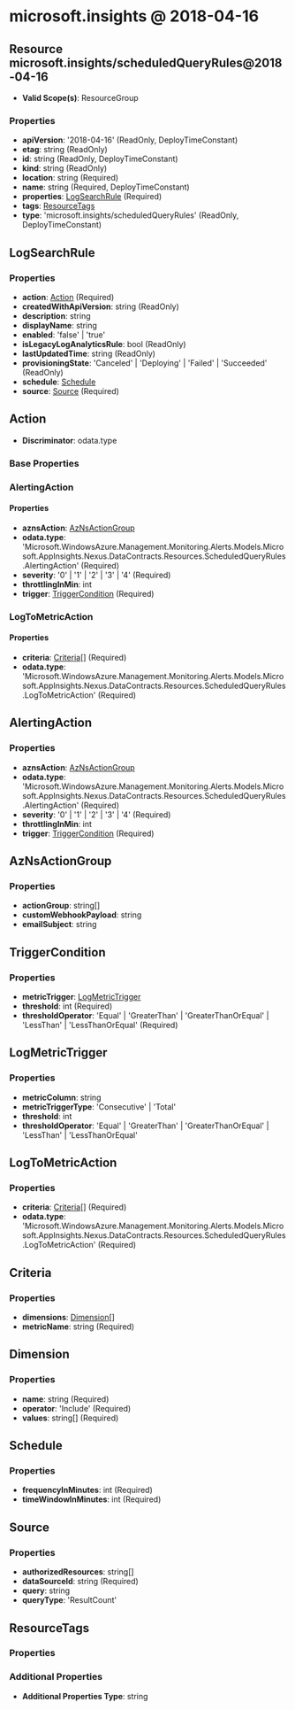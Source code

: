 # microsoft.insights @ 2018-04-16

## Resource microsoft.insights/scheduledQueryRules@2018-04-16
* **Valid Scope(s)**: ResourceGroup
### Properties
* **apiVersion**: '2018-04-16' (ReadOnly, DeployTimeConstant)
* **etag**: string (ReadOnly)
* **id**: string (ReadOnly, DeployTimeConstant)
* **kind**: string (ReadOnly)
* **location**: string (Required)
* **name**: string (Required, DeployTimeConstant)
* **properties**: [LogSearchRule](#logsearchrule) (Required)
* **tags**: [ResourceTags](#resourcetags)
* **type**: 'microsoft.insights/scheduledQueryRules' (ReadOnly, DeployTimeConstant)

## LogSearchRule
### Properties
* **action**: [Action](#action) (Required)
* **createdWithApiVersion**: string (ReadOnly)
* **description**: string
* **displayName**: string
* **enabled**: 'false' | 'true'
* **isLegacyLogAnalyticsRule**: bool (ReadOnly)
* **lastUpdatedTime**: string (ReadOnly)
* **provisioningState**: 'Canceled' | 'Deploying' | 'Failed' | 'Succeeded' (ReadOnly)
* **schedule**: [Schedule](#schedule)
* **source**: [Source](#source) (Required)

## Action
* **Discriminator**: odata.type

### Base Properties
### AlertingAction
#### Properties
* **aznsAction**: [AzNsActionGroup](#aznsactiongroup)
* **odata.type**: 'Microsoft.WindowsAzure.Management.Monitoring.Alerts.Models.Microsoft.AppInsights.Nexus.DataContracts.Resources.ScheduledQueryRules.AlertingAction' (Required)
* **severity**: '0' | '1' | '2' | '3' | '4' (Required)
* **throttlingInMin**: int
* **trigger**: [TriggerCondition](#triggercondition) (Required)

### LogToMetricAction
#### Properties
* **criteria**: [Criteria](#criteria)[] (Required)
* **odata.type**: 'Microsoft.WindowsAzure.Management.Monitoring.Alerts.Models.Microsoft.AppInsights.Nexus.DataContracts.Resources.ScheduledQueryRules.LogToMetricAction' (Required)


## AlertingAction
### Properties
* **aznsAction**: [AzNsActionGroup](#aznsactiongroup)
* **odata.type**: 'Microsoft.WindowsAzure.Management.Monitoring.Alerts.Models.Microsoft.AppInsights.Nexus.DataContracts.Resources.ScheduledQueryRules.AlertingAction' (Required)
* **severity**: '0' | '1' | '2' | '3' | '4' (Required)
* **throttlingInMin**: int
* **trigger**: [TriggerCondition](#triggercondition) (Required)

## AzNsActionGroup
### Properties
* **actionGroup**: string[]
* **customWebhookPayload**: string
* **emailSubject**: string

## TriggerCondition
### Properties
* **metricTrigger**: [LogMetricTrigger](#logmetrictrigger)
* **threshold**: int (Required)
* **thresholdOperator**: 'Equal' | 'GreaterThan' | 'GreaterThanOrEqual' | 'LessThan' | 'LessThanOrEqual' (Required)

## LogMetricTrigger
### Properties
* **metricColumn**: string
* **metricTriggerType**: 'Consecutive' | 'Total'
* **threshold**: int
* **thresholdOperator**: 'Equal' | 'GreaterThan' | 'GreaterThanOrEqual' | 'LessThan' | 'LessThanOrEqual'

## LogToMetricAction
### Properties
* **criteria**: [Criteria](#criteria)[] (Required)
* **odata.type**: 'Microsoft.WindowsAzure.Management.Monitoring.Alerts.Models.Microsoft.AppInsights.Nexus.DataContracts.Resources.ScheduledQueryRules.LogToMetricAction' (Required)

## Criteria
### Properties
* **dimensions**: [Dimension](#dimension)[]
* **metricName**: string (Required)

## Dimension
### Properties
* **name**: string (Required)
* **operator**: 'Include' (Required)
* **values**: string[] (Required)

## Schedule
### Properties
* **frequencyInMinutes**: int (Required)
* **timeWindowInMinutes**: int (Required)

## Source
### Properties
* **authorizedResources**: string[]
* **dataSourceId**: string (Required)
* **query**: string
* **queryType**: 'ResultCount'

## ResourceTags
### Properties
### Additional Properties
* **Additional Properties Type**: string

